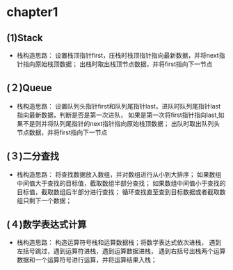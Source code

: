 # chapter1
## (1)Stack
- 栈构造思路：
设置栈顶指针first，压栈时栈顶指针指向最新数据，并将next指针指向原始栈顶数据；
出栈时取出栈顶节点数据，并将first指向下一节点

## (２)Queue
- 栈构造思路：
设置队列头指针first和队列尾指针last，进队时队列尾指针last指向最新数据，判断是否是第一次进队，
如果是第一次将first指针指向last,如果不是则并将队列尾指针的next指针指向原始栈顶数据；
出队时取出队列头节点数据，并将first指向下一节点

## (３)二分查找
- 栈构造思路：
将查找数据放入数组，并对数组进行从小到大排序；
如果数组中间值大于查找的目标值，截取数组半部分查找；
如果数组中间值小于查找的目标值，截取数组后半部分进行查找；
循环查找直至查到目标数据或者截取数组只剩下一个数据；

## (４)数学表达式计算
- 栈构造思路：
构造运算符号栈和运算数据栈；将数学表达式依次进栈，
遇到左括号跳过，遇到运算符进栈，遇到运算数据进栈，
遇到右括号出栈两个运算数据和一个运算符号进行运算，并将运算结果入栈；